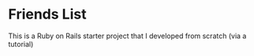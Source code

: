 # Friends List

This is a Ruby on Rails starter project that I developed from scratch (via a tutorial)
